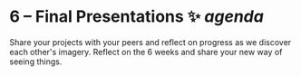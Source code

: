 # 6 – Final Presentations ✨ _agenda_
Share your projects with your peers and reflect on progress as we discover each other's imagery. Reflect on the 6 weeks and share your new way of seeing things.

